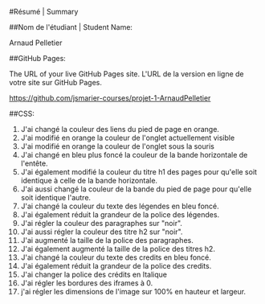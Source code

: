 #Résumé | Summary

##Nom de l'étudiant | Student Name:

Arnaud Pelletier

##GitHub Pages: 

The URL of your live GitHub Pages site. L'URL de la version en ligne de votre site sur GitHub Pages.

https://github.com/jsmarier-courses/projet-1-ArnaudPelletier

##CSS:

1. J'ai changé la couleur des liens du pied de page en orange.
2. J'ai modifié en orange la couleur de l'onglet actuellement visible
3. J'ai modifié en orange la couleur de l'onglet sous la souris
4. J'ai changé en bleu plus foncé la couleur de la bande horizontale de l'entête.
5. J'ai également modifié la couleur du titre h1 des pages pour qu'elle soit identique à celle de la bande horizontale.
6. J'ai aussi changé la couleur de la bande du pied de page pour qu'elle soit identique l'autre.
7. J'ai changé la couleur du texte des légendes en bleu foncé.
8. J'ai également réduit la grandeur de la police des légendes.
9. J'ai régler la couleur des paragraphes sur "noir".
10. J'ai aussi régler la couleur des titre h2 sur "noir".
11. J'ai augmenté la taille de la police des paragraphes.
12. J'ai également augmenté la taille de la police des titres h2.
13. J'ai changé la couleur du texte des credits en bleu foncé.
14. J'ai également réduit la grandeur de la police des credits.
15. J'ai changer la police des crédits en Italique
16. J'ai régler les bordures des iframes à 0.
17. j'ai régler les dimensions de l'image sur 100% en hauteur et largeur.